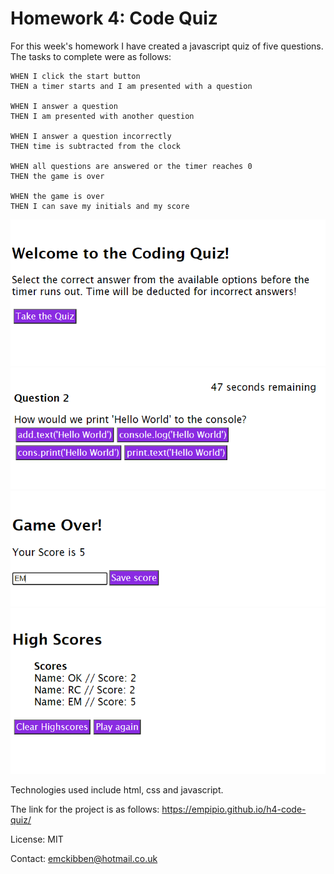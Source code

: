 # Homework 4: Code Quiz

For this week's homework I have created a javascript quiz of five questions. The tasks to complete were as follows:

    WHEN I click the start button
    THEN a timer starts and I am presented with a question

    WHEN I answer a question
    THEN I am presented with another question

    WHEN I answer a question incorrectly
    THEN time is subtracted from the clock

    WHEN all questions are answered or the timer reaches 0
    THEN the game is over

    WHEN the game is over
    THEN I can save my initials and my score

![image of quiz start page](assets/images/start-quiz.png)
![image of question example](assets/images/question-screenshot.png)
![image of page to save score](assets/images/save-score.png)
![image of high scores](assets/images/high-scores.png)

Technologies used include html, css and javascript.

The link for the project is as follows: https://empipio.github.io/h4-code-quiz/

License: MIT

Contact: emckibben@hotmail.co.uk
